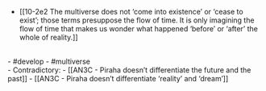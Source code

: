 - [[10-2e2 The multiverse does not ‘come into existence’ or ‘cease to exist’; those terms presuppose the flow of time. It is only imagining the flow of time that makes us wonder what happened ‘before’ or ‘after’ the whole of reality.]]
<br>
- #develop
- #multiverse
<br>
- Contradictory:
- [[AN3C - Piraha doesn’t differentiate the future and the past]]
- [[AN3C - Piraha doesn’t differentiate ‘reality’ and ‘dream’]]
